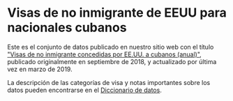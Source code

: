 # Visas de no inmigrante de EEUU para nacionales cubanos

Este es el conjunto de datos publicado en nuestro sitio web con el título ["Visas de no inmigrante concedidas por EE.UU. a cubanos (anual)"](https://proyectoinventario.org/visas-de-no-inmigrante-concedidas-por-ee-uu-a-cubanos-anual/), publicado originalmente en septiembre de 2018, y actualizado por última vez en marzo de 2019.

La descripción de las categorías de visa y notas importantes sobre los datos pueden encontrarse en el [Diccionario de datos](https://github.com/proyectoinvntario/Visas-no-inmigrante-EEUU-Cuba/blob/master/Visas%20de%20no%20inmigrante%20de%20EE.UU.%20para%20cubanos%20(anual)%20-%20Diccionario.pdf).


